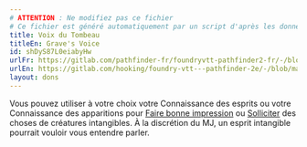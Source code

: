```yaml
---
# ATTENTION : Ne modifiez pas ce fichier
# Ce fichier est généré automatiquement par un script d'après les données du module Foundry VTT officiel et de sa traduction
title: Voix du Tombeau
titleEn: Grave's Voice
id: shDyS87L0eiabyHw
urlFr: https://gitlab.com/pathfinder-fr/foundryvtt-pathfinder2-fr/-/blob/master/data/feats/shDyS87L0eiabyHw.htm
urlEn: https://gitlab.com/hooking/foundry-vtt---pathfinder-2e/-/blob/master/packs/data/feats.db/grave-s-voice.json
layout: dons
---
```

Vous pouvez utiliser à votre choix votre Connaissance des esprits ou votre Connaissance des apparitions pour [Faire bonne impression](../actions/faire-bonne-impression.md) ou [Solliciter](../actions/solliciter.md) des choses de créatures intangibles. À la discrétion du MJ, un esprit intangible pourrait vouloir vous entendre parler.
